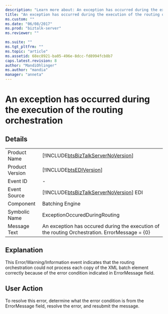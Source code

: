 ```yaml
---
description: "Learn more about: An exception has occurred during the execution of the routing orchestration"
title: "An exception has occurred during the execution of the routing orchestration | Microsoft Docs"
ms.custom: ""
ms.date: "06/08/2017"
ms.prod: "biztalk-server"
ms.reviewer: ""

ms.suite: ""
ms.tgt_pltfrm: ""
ms.topic: "article"
ms.assetid: 68ec8921-ba05-496e-8dcc-fd8994fcb8b7
caps.latest.revision: 8
author: "MandiOhlinger"
ms.author: "mandia"
manager: "anneta"
---
```

# An exception has occurred during the execution of the routing orchestration
## Details  
  
|                 |                                                                                                |
|-----------------|------------------------------------------------------------------------------------------------|
|  Product Name   |       [!INCLUDE[btsBizTalkServerNoVersion](../includes/btsbiztalkservernoversion-md.md)]       |
| Product Version |                   [!INCLUDE[btsEDIVersion](../includes/btsediversion-md.md)]                   |
|    Event ID     |                                               -                                                |
|  Event Source   |     [!INCLUDE[btsBizTalkServerNoVersion](../includes/btsbiztalkservernoversion-md.md)] EDI     |
|    Component    |                                        Batching Engine                                         |
|  Symbolic Name  |                                 ExceptionOccuredDuringRouting                                  |
|  Message Text   | An exception has occured during the execution of the routing Orchestration. ErrorMessage = {0} |
  
## Explanation  
 This Error/Warning/Information event indicates that the routing orchestration could not process each copy of the XML batch element correctly because of the error condition indicated in ErrorMessage field.  
  
## User Action  
 To resolve this error, determine what the error condition is from the ErrorMessage field, resolve the error, and resubmit the message.
